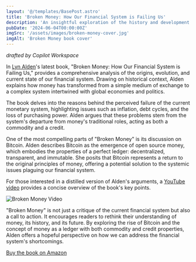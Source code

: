 ```yaml
---
layout: '@/templates/BasePost.astro'
title: 'Broken Money: How Our Financial System is Failing Us'
description: 'An insightful exploration of the history and development of money, the current failures of our financial system, and the rise of Bitcoin as open source money.'
pubDate: '2024-06-04T00:00:00Z'
imgSrc: '/assets/images/broken-money-cover.jpg'
imgAlt: 'Broken Money book cover'
---
```


*drafted by Copilot Workspace*

In [Lyn Alden](https://x.com/LynAldenContact)'s latest book, "Broken Money: How Our Financial System is Failing Us,"  provides a comprehensive analysis of the origins, evolution, and current state of our financial system. Drawing on historical context, Alden explains how money has transformed from a simple medium of exchange to a complex system intertwined with global economies and politics.

The book delves into the reasons behind the perceived failure of the current monetary system, highlighting issues such as inflation, debt cycles, and the loss of purchasing power. Alden argues that these problems stem from the system's departure from money's traditional roles, acting as both a commodity and a credit.

One of the most compelling parts of "Broken Money" is its discussion on Bitcoin. Alden describes Bitcoin as the emergence of open source money, which embodies the properties of a perfect ledger: decentralized, transparent, and immutable. She posits that Bitcoin represents a return to the original principles of money, offering a potential solution to the systemic issues plaguing our financial system.

For those interested in a distilled version of Alden's arguments, a [YouTube video](https://www.youtube.com/watch?v=jk_HWmmwiAs) provides a concise overview of the book's key points.

![Broken Money Video](/assets/images/broken-money-video.jpg)

"Broken Money" is not just a critique of the current financial system but also a call to action. It encourages readers to rethink their understanding of money, its history, and its future. By exploring the rise of Bitcoin and the concept of money as a ledger with both commodity and credit properties, Alden offers a hopeful perspective on how we can address the financial system's shortcomings.

[Buy the book on Amazon](https://www.amazon.co.jp/Broken-Money-Financial-System-Failing/dp/B0CG8985FR)
